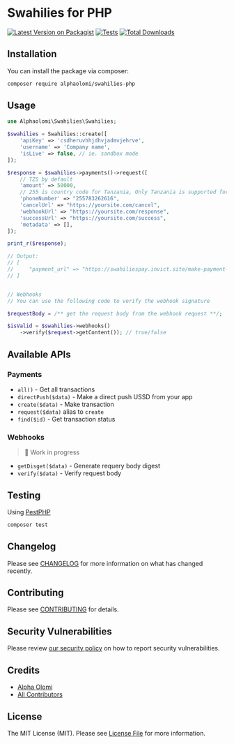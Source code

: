 # Swahilies for PHP

[![Latest Version on Packagist](https://img.shields.io/packagist/v/alphaolomi/swahilies-php.svg?style=flat-square)](https://packagist.org/packages/alphaolomi/swahilies-php)
[![Tests](https://github.com/alphaolomi/swahilies-php/actions/workflows/run-tests.yml/badge.svg?branch=main)](https://github.com/alphaolomi/swahilies-php/actions/workflows/run-tests.yml)
[![Total Downloads](https://img.shields.io/packagist/dt/alphaolomi/swahilies-php.svg?style=flat-square)](https://packagist.org/packages/alphaolomi/swahilies-php)

## Installation

You can install the package via composer:

```bash
composer require alphaolomi/swahilies-php
```

## Usage

```php
use Alphaolomi\Swahilies\Swahilies;

$swahilies = Swahilies::create([
    'apiKey' => 'csdheruvhhjdhvjadmvjehrve',
    'username' => 'Company name',
    'isLive' => false, // ie. sandbox mode
]);

$response = $swahilies->payments()->request([
    // TZS by default
    'amount' => 50000,
    // 255 is country code for Tanzania, Only Tanzania is supported for now
    'phoneNumber' => "255783262616",
    'cancelUrl' => "https://yoursite.com/cancel",
    'webhookUrl' => "https://yoursite.com/response",
    'successUrl' => "https://yoursite.com/success",
    'metadata' => [],
]);

print_r($response);

// Output:
// [
//     "payment_url" => "https://swahiliespay.invict.site/make-payment-1.html?order=jdhvjadmvjehrve"
// ]


// Webhooks
// You can use the following code to verify the webhook signature

$requestBody = /** get the request body from the webhook request **/;

$isValid = $swahilies->webhooks()
    ->verify($request->getContent()); // true/false
```

## Available APIs

### Payments

-   `all()` - Get all transactions
-   `directPush($data)` - Make a direct push USSD from your app
-   `create($data)` - Make transaction
-   `request($data)` alias to `create`
-   `find($id)` - Get transaction status

### Webhooks

> 🚧 Work in progress

-   `getDisget($data)` - Generate requery body digest
-   `verify($data)` - Verify request body

## Testing

Using [PestPHP](https://pestphp.com/)

```bash
composer test
```

## Changelog

Please see [CHANGELOG](CHANGELOG.md) for more information on what has changed recently.

## Contributing

Please see [CONTRIBUTING](https://github.com/alphaolomi/.github/blob/main/CONTRIBUTING.md) for details.

## Security Vulnerabilities

Please review [our security policy](../../security/policy) on how to report security vulnerabilities.

## Credits

-   [Alpha Olomi](https://github.com/alphaolomi)
-   [All Contributors](../../contributors)

## License

The MIT License (MIT). Please see [License File](LICENSE.md) for more information.
